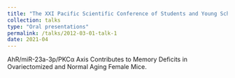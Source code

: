 ```yaml
---
title: "The XXI Pacific Scientific Conference of Students and Young Scholars with International Participation-Actual Problems of Experimental, Preventive and Clinical Medicine, 2021"
collection: talks
type: "Oral presentations"
permalink: /talks/2012-03-01-talk-1
date: 2021-04
---
```


AhR/miR-23a-3p/PKCα Axis Contributes to Memory Deficits in Ovariectomized and Normal Aging Female Mice.